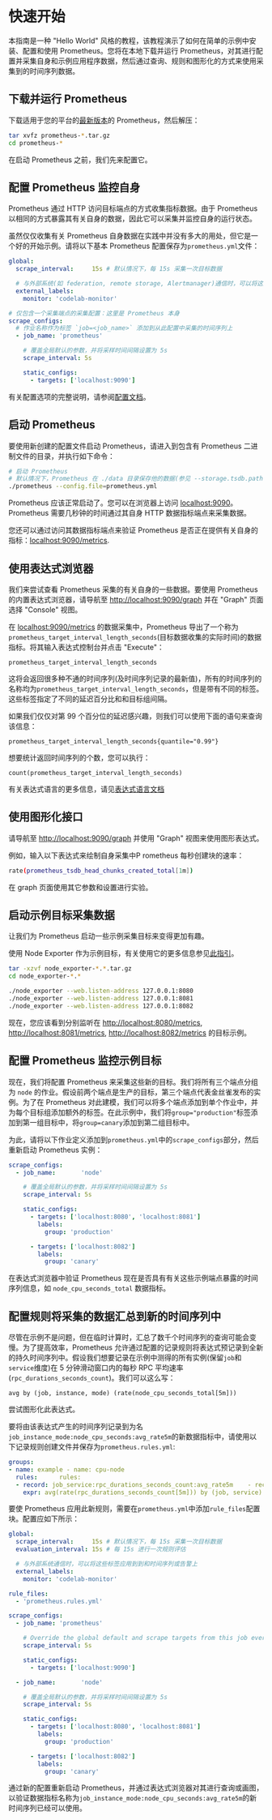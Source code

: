 # 快速开始

本指南是一种 "Hello World" 风格的教程，该教程演示了如何在简单的示例中安装、配置和使用 Prometheus。您将在本地下载并运行 Prometheus，对其进行配置并采集自身和示例应用程序数据，然后通过查询、规则和图形化的方式来使用采集到的时间序列数据。

## 下载并运行 Prometheus <a href="#downloading-and-running-prometheus" id="downloading-and-running-prometheus"></a>

下载适用于您的平台的[最新版本](https://prometheus.io/download)的 Prometheus，然后解压：

```bash
tar xvfz prometheus-*.tar.gz
cd prometheus-*
```

在启动 Prometheus 之前，我们先来配置它。

## 配置 Prometheus 监控自身 <a href="#configuring-prometheus-to-monitor-itself" id="configuring-prometheus-to-monitor-itself"></a>

Prometheus 通过 HTTP 访问目标端点的方式收集指标数据。由于 Prometheus 以相同的方式暴露其有关自身的数据，因此它可以采集并监控自身的运行状态。

虽然仅仅收集有关 Prometheus 自身数据在实践中并没有多大的用处，但它是一个好的开始示例。请将以下基本 Prometheus 配置保存为`prometheus.yml`文件：

```yaml
global:
  scrape_interval:     15s # 默认情况下，每 15s 采集一次目标数据

  # 与外部系统(如 federation, remote storage, Alertmanager)通信时，可以将这些标签应用到到和时间序列或告警上
  external_labels:
    monitor: 'codelab-monitor'

# 仅包含一个采集端点的采集配置：这里是 Prometheus 本身
scrape_configs:
  # 作业名称作为标签 `job=<job_name>` 添加到从此配置中采集的时间序列上
  - job_name: 'prometheus'

    # 覆盖全局默认的参数，并将采样时间间隔设置为 5s
    scrape_interval: 5s

    static_configs:
      - targets: ['localhost:9090']
```

有关配置选项的完整说明，请参阅[配置文档](configuration/configuration.md)。

## 启动 Prometheus <a href="#starting-prometheus" id="starting-prometheus"></a>

要使用新创建的配置文件启动 Prometheus，请进入到包含有 Prometheus 二进制文件的目录，并执行如下命令：

```bash
# 启动 Prometheus
# 默认情况下，Prometheus 在 ./data 目录保存他的数据(参见 --storage.tsdb.path 参数)
./prometheus --config.file=prometheus.yml
```

Prometheus 应该正常启动了。您可以在浏览器上访问 [localhost:9090](http://localhost:9090)。Prometheus 需要几秒钟的时间通过其自身 HTTP 数据指标端点来采集数据。

您还可以通过访问其数据指标端点来验证 Prometheus 是否正在提供有关自身的指标：[localhost:9090/metrics](http://localhost:9090/metrics).

## 使用表达式浏览器 <a href="#using-the-expression-browser" id="using-the-expression-browser"></a>

我们来尝试查看 Prometheus 采集的有关自身的一些数据。要使用 Prometheus 的内置表达式浏览器，请导航至 [http://localhost:9090/graph](http://localhost:9090/graph) 并在 "Graph" 页面选择 "Console" 视图。

在 [localhost:9090/metrics](http://localhost:9090/metrics) 的数据采集中，Prometheus 导出了一个称为`prometheus_target_interval_length_seconds`(目标数据收集的实际时间)的数据指标。将其输入表达式控制台并点击 "Execute"：

```
prometheus_target_interval_length_seconds
```

这将会返回很多种不通的时间序列(及时间序列记录的最新值)，所有的时间序列的名称均为`prometheus_target_interval_length_seconds`，但是带有不同的标签。这些标签指定了不同的延迟百分比和和目标组间隔。

如果我们仅仅对第 99 个百分位的延迟感兴趣，则我们可以使用下面的语句来查询该信息：

```
prometheus_target_interval_length_seconds{quantile="0.99"}
```

想要统计返回时间序列的个数，您可以执行：

```
count(prometheus_target_interval_length_seconds)
```

有关表达式语言的更多信息，请见[表达式语言文档](querying/basics.md)

## 使用图形化接口 <a href="#using-the-graphing-interface" id="using-the-graphing-interface"></a>

请导航至 [http://localhost:9090/graph](http://localhost:9090/graph) 并使用 "Graph" 视图来使用图形表达式。

例如，输入以下表达式来绘制自身采集中P rometheus 每秒创建块的速率：

```bash
rate(prometheus_tsdb_head_chunks_created_total[1m])
```

在 graph 页面使用其它参数和设置进行实验。

## 启动示例目标采集数据 <a href="#starting-up-some-sample-targets" id="starting-up-some-sample-targets"></a>

让我们为 Prometheus 启动一些示例采集目标来变得更加有趣。

使用 Node Exporter 作为示例目标，有关使用它的更多信息参见[此指引](../guides/node-exporter.md)。

```bash
tar -xzvf node_exporter-*.*.tar.gz
cd node_exporter-*.*

./node_exporter --web.listen-address 127.0.0.1:8080
./node_exporter --web.listen-address 127.0.0.1:8081
./node_exporter --web.listen-address 127.0.0.1:8082
```

现在，您应该看到分别监听在 [http://localhost:8080/metrics](http://localhost:8080/metrics), [http://localhost:8081/metrics](http://localhost:8081/metrics), [http://localhost:8082/metrics](http://localhost:8082/metrics) 的目标示例。

## 配置 Prometheus 监控示例目标 <a href="#configuring-prometheus-to-monitor-the-sample-targets" id="configuring-prometheus-to-monitor-the-sample-targets"></a>

现在，我们将配置 Prometheus 来采集这些新的目标。我们将所有三个端点分组为 `node` 的作业。假设前两个端点是生产的目标，第三个端点代表金丝雀发布的实例。为了在 Prometheus 对此建模，我们可以将多个端点添加到单个作业中，并为每个目标组添加额外的标签。在此示例中，我们将`group="production"`标签添加到第一组目标中，将`group=canary`添加到第二组目标中。

为此，请将以下作业定义添加到`prometheus.yml`中的`scrape_configs`部分，然后重新启动 Prometheus 实例：

```yaml
scrape_configs:
  - job_name:       'node'

    # 覆盖全局默认的参数，并将采样时间间隔设置为 5s
    scrape_interval: 5s

    static_configs:
      - targets: ['localhost:8080', 'localhost:8081']
        labels:
          group: 'production'

      - targets: ['localhost:8082']
        labels:
          group: 'canary'
```

在表达式浏览器中验证 Prometheus 现在是否具有有关这些示例端点暴露的时间序列信息，如 `node_cpu_seconds_total` 数据指标。

## 配置规则将采集的数据汇总到新的时间序列中 <a href="#configure-rules-for-aggregating-scraped-data-into-new-time-series" id="configure-rules-for-aggregating-scraped-data-into-new-time-series"></a>

尽管在示例不是问题，但在临时计算时，汇总了数千个时间序列的查询可能会变慢。为了提高效率，Prometheus 允许通过配置的记录规则将表达式预记录到全新的持久时间序列中。假设我们想要记录在示例中测得的所有实例(保留`job`和`service`维度)在 5 分钟滑动窗口内的每秒 RPC 平均速率(`rpc_durations_seconds_count`)。我们可以这么写：

```
avg by (job, instance, mode) (rate(node_cpu_seconds_total[5m]))
```

尝试图形化此表达式。

要将由该表达式产生的时间序列记录到为名`job_instance_mode:node_cpu_seconds:avg_rate5m`的新数据指标中，请使用以下记录规则创建文件并保存为`prometheus.rules.yml`:

```yaml
groups:
- name: example	- name: cpu-node
  rules:	  rules:
  - record: job_service:rpc_durations_seconds_count:avg_rate5m	  - record: job_instance_mode:node_cpu_seconds:avg_rate5m
    expr: avg(rate(rpc_durations_seconds_count[5m])) by (job, service)	    expr: avg by (job, instance, mode) (rate(node_cpu_seconds_total[5m]))
```

要使 Prometheus 应用此新规则，需要在`prometheus.yml`中添加`rule_files`配置块。配置应如下所示：

```yaml
global:
  scrape_interval:     15s # 默认情况下，每 15s 采集一次目标数据
  evaluation_interval: 15s # 每 15s 进行一次规则评估

  # 与外部系统通信时，可以将这些标签应用到到和时间序列或告警上
  external_labels:
    monitor: 'codelab-monitor'

rule_files:
  - 'prometheus.rules.yml'

scrape_configs:
  - job_name: 'prometheus'

    # Override the global default and scrape targets from this job every 5 seconds.
    scrape_interval: 5s

    static_configs:
      - targets: ['localhost:9090']

  - job_name:       'node'

    # 覆盖全局默认的参数，并将采样时间间隔设置为 5s
    scrape_interval: 5s

    static_configs:
      - targets: ['localhost:8080', 'localhost:8081']
        labels:
          group: 'production'

      - targets: ['localhost:8082']
        labels:
          group: 'canary'
```

通过新的配置重新启动 Prometheus，并通过表达式浏览器对其进行查询或画图，以验证数据指标名称为`job_instance_mode:node_cpu_seconds:avg_rate5m`的新时间序列已经可以使用。
